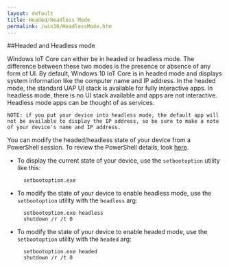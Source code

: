 ```yaml
---
layout: default
title: Headed/Headless Mode
permalink: /win10/HeadlessMode.htm
---
```


##Headed and Headless mode

Windows IoT Core can either be in headed or headless mode.  The difference between these two modes is the presence or absence of any form of UI.  By default, Windows 10 IoT Core is in headed mode and displays system information like the computer name and IP address.  In the headed mode, the standard UAP UI stack is available for fully interactive apps.  In headless mode, there is no UI stack available and apps are not interactive.  Headless mode apps can be thought of as services.

    NOTE: if you put your device into headless mode, the default app will not be available to display the IP address, so be sure to make a note of your device's name and IP address.

You can modify the headed/headless state of your device from a PowerShell session.  To review the PowerShell details, look [here]({{site.baseurl}}/{{page.lang}}/win10/samples/PowerShell.htm).

* To display the current state of your device, use the `setbootoption` utility like this:

        setbootoption.exe

* To modify the state of your device to enable headless mode, use the `setbootoption` utility with the `headless` arg:

        setbootoption.exe headless
        shutdown /r /t 0

* To modify the state of your device to enable headed mode, use the `setbootoption` utility with the `headed` arg:

        setbootoption.exe headed
        shutdown /r /t 0
